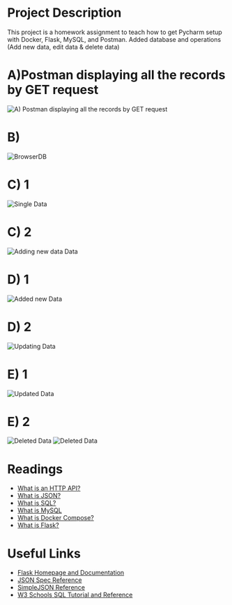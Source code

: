 # Project Description
This project is a homework assignment to teach how to get Pycharm setup with Docker, Flask, MySQL, and Postman.
Added database and operations (Add new data, edit data & delete data)

# A)Postman displaying all the records by GET request
![A)	Postman displaying all the records by GET request](snapshots/a.png)
# B)
![BrowserDB](snapshots/b.png)
# C) 1
![Single Data](snapshots/c1.png)
# C) 2
![Adding new data Data](snapshots/c2.png)
# D) 1
![Added new Data](snapshots/d1.png)
# D) 2
![Updating Data](snapshots/d2.png)
# E) 1
![Updated Data](snapshots/e1.png)
# E) 2
![Deleted Data](snapshots/e2.png)
![Deleted Data](snapshots/e3.png)

# Readings
* [What is an HTTP API?](https://www.smashingmagazine.com/2018/01/understanding-using-rest-api/)
* [What is JSON?](https://www.w3schools.com/whatis/whatis_json.asp)
* [What is SQL?](http://www.sqlcourse.com/intro.html)
* [What is MySQL](https://www.hostinger.com/tutorials/what-is-mysql)
* [What is Docker Compose?](https://www.tutorialspoint.com/docker/docker_compose.htm)
* [What is Flask?](https://en.wikipedia.org/wiki/Flask_(web_framework))
# Useful Links
* [Flask Homepage and Documentation](https://flask.palletsprojects.com/en/1.1.x/)
* [JSON Spec Reference](https://www.json.org/json-en.html)
* [SimpleJSON Reference](https://simplejson.readthedocs.io/en/latest/)
* [W3 Schools SQL Tutorial and Reference](https://www.w3schools.com/sql/)
